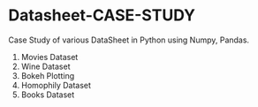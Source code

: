 # Datasheet-CASE-STUDY
Case Study of various DataSheet in Python using Numpy, Pandas.
1. Movies Dataset
2. Wine Dataset
3. Bokeh Plotting
4. Homophily Dataset
5. Books Dataset

